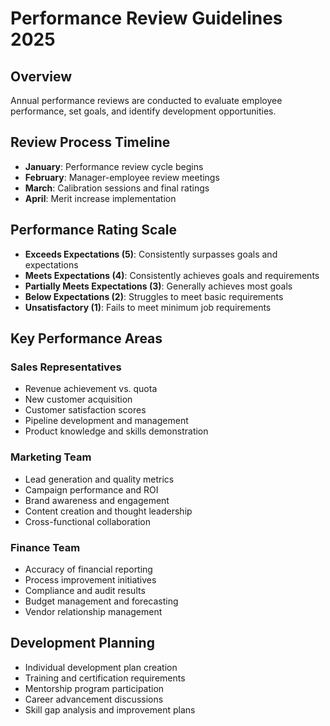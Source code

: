 # Performance Review Guidelines 2025

## Overview
Annual performance reviews are conducted to evaluate employee performance, set goals, and identify development opportunities.

## Review Process Timeline
- **January**: Performance review cycle begins
- **February**: Manager-employee review meetings
- **March**: Calibration sessions and final ratings
- **April**: Merit increase implementation

## Performance Rating Scale
- **Exceeds Expectations (5)**: Consistently surpasses goals and expectations
- **Meets Expectations (4)**: Consistently achieves goals and requirements
- **Partially Meets Expectations (3)**: Generally achieves most goals
- **Below Expectations (2)**: Struggles to meet basic requirements
- **Unsatisfactory (1)**: Fails to meet minimum job requirements

## Key Performance Areas

### Sales Representatives
- Revenue achievement vs. quota
- New customer acquisition
- Customer satisfaction scores
- Pipeline development and management
- Product knowledge and skills demonstration

### Marketing Team
- Lead generation and quality metrics
- Campaign performance and ROI
- Brand awareness and engagement
- Content creation and thought leadership
- Cross-functional collaboration

### Finance Team
- Accuracy of financial reporting
- Process improvement initiatives
- Compliance and audit results
- Budget management and forecasting
- Vendor relationship management

## Development Planning
- Individual development plan creation
- Training and certification requirements
- Mentorship program participation
- Career advancement discussions
- Skill gap analysis and improvement plans
